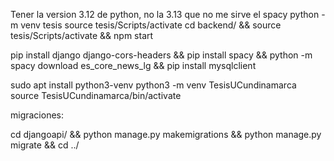 Tener la version 3.12 de python, no la 3.13 que no me sirve el spacy
python -m venv tesis
source tesis/Scripts/activate
cd backend/ && source tesis/Scripts/activate && npm start

pip install django django-cors-headers && pip install spacy && python -m spacy download es_core_news_lg && pip install mysqlclient

sudo apt install python3-venv
python3 -m venv TesisUCundinamarca
source TesisUCundinamarca/bin/activate

migraciones:

cd djangoapi/ && python manage.py makemigrations && python manage.py migrate && cd ../